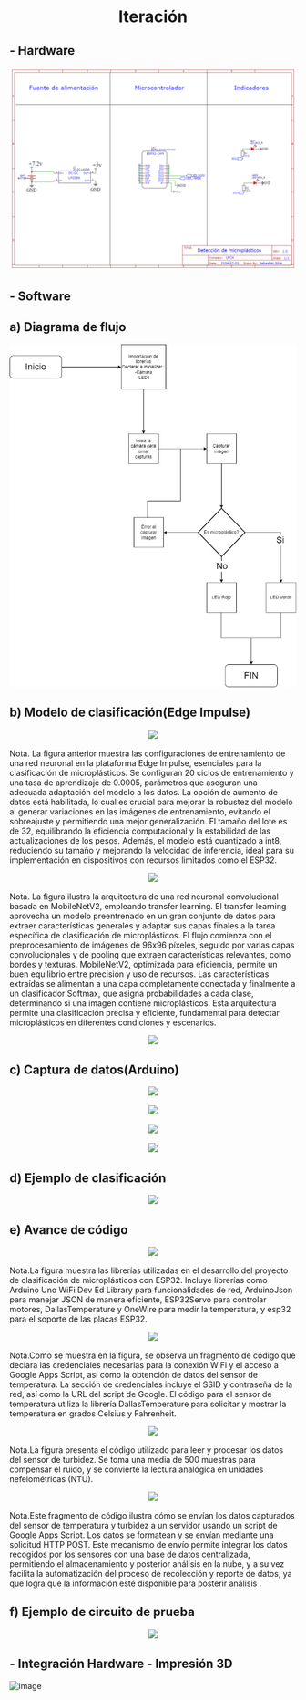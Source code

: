 <h1 align = "center">Iteración</h1>
<h2 align = "left">- Hardware</h2>
<img src="https://github.com/SebastianSilvaSC/Fundamento-Grupo_5/blob/main/Proyecto/Imagenes/G_esquematico.png">
<h2 align = "left">- Software</h2>

<h2 align = "left">a) Diagrama de flujo</h2>

<p align="center"><img src="https://github.com/SebastianSilvaSC/Fundamento-Grupo_5/blob/main/Proyecto/Imagenes/G_Diagrama.jpeg"></p>

<h2 align = "left">b) Modelo de clasificación(Edge Impulse)</h2>

<p align="center"><img src="https://github.com/SebastianSilvaSC/Fundamento-Grupo_5/blob/main/Proyecto/Imagenes/G_1.jpg"></p>

<p > Nota. La figura anterior muestra las configuraciones de entrenamiento de una red neuronal en la plataforma Edge Impulse, esenciales para la clasificación de microplásticos. Se configuran 20 ciclos de entrenamiento y una tasa de aprendizaje de 0.0005, parámetros que aseguran una adecuada adaptación del modelo a los datos. La opción de aumento de datos está habilitada, lo cual es crucial para mejorar la robustez del modelo al generar variaciones en las imágenes de entrenamiento, evitando el sobreajuste y permitiendo una mejor generalización. El tamaño del lote es de 32, equilibrando la eficiencia computacional y la estabilidad de las actualizaciones de los pesos. Además, el modelo está cuantizado a int8, reduciendo su tamaño y mejorando la velocidad de inferencia, ideal para su implementación en dispositivos con recursos limitados como el ESP32.</p>


<p align="center"><img src="https://github.com/SebastianSilvaSC/Fundamento-Grupo_5/blob/main/Proyecto/Imagenes/G_2.jpg"></p>

<p > Nota. La figura ilustra la arquitectura de una red neuronal convolucional basada en MobileNetV2, empleando transfer learning. El transfer learning aprovecha un modelo preentrenado en un gran conjunto de datos para extraer características generales y adaptar sus capas finales a la tarea específica de clasificación de microplásticos. El flujo comienza con el preprocesamiento de imágenes de 96x96 píxeles, seguido por varias capas convolucionales y de pooling que extraen características relevantes, como bordes y texturas. MobileNetV2, optimizada para eficiencia, permite un buen equilibrio entre precisión y uso de recursos. Las características extraídas se alimentan a una capa completamente conectada y finalmente a un clasificador Softmax, que asigna probabilidades a cada clase, determinando si una imagen contiene microplásticos. Esta arquitectura permite una clasificación precisa y eficiente, fundamental para detectar microplásticos en diferentes condiciones y escenarios.</p>

<p align="center"><img src="https://github.com/SebastianSilvaSC/Fundamento-Grupo_5/blob/main/Proyecto/Imagenes/G_3.jpg"></p>

<h2 align = "left">c) Captura de datos(Arduino)</h2>

<p align="center"><img src="https://github.com/SebastianSilvaSC/Fundamento-Grupo_5/blob/main/Proyecto/Imagenes/G_4.jpg"></p>

<p align="center"><img src="https://github.com/SebastianSilvaSC/Fundamento-Grupo_5/blob/main/Proyecto/Imagenes/G_5.jpg"></p>

<p align="center"><img src="https://github.com/SebastianSilvaSC/Fundamento-Grupo_5/blob/main/Proyecto/Imagenes/G_6.jpg"></p>

<p align="center"><img src="https://github.com/SebastianSilvaSC/Fundamento-Grupo_5/blob/main/Proyecto/Imagenes/G_7.jpg"></p>

<h2 align = "left">d) Ejemplo de clasificación</h2>

<p align="center"><img src="https://github.com/SebastianSilvaSC/Fundamento-Grupo_5/blob/main/Proyecto/Imagenes/G_8.jpg"></p>

<h2 align = "left">e) Avance de código</h2>

<p align="center"><img src="https://github.com/SebastianSilvaSC/Fundamento-Grupo_5/blob/main/Proyecto/Imagenes/G_9.jpg"></p>

<p > Nota.La figura muestra las librerías utilizadas en el desarrollo del proyecto de clasificación de microplásticos con ESP32. Incluye librerías como Arduino Uno WiFi Dev Ed Library para funcionalidades de red, ArduinoJson para manejar JSON de manera eficiente, ESP32Servo para controlar motores, DallasTemperature y OneWire para medir la temperatura, y esp32 para el soporte de las placas ESP32. </p>

<p align="center"><img src="https://github.com/SebastianSilvaSC/Fundamento-Grupo_5/blob/main/Proyecto/Imagenes/G_10.jpg"></p>

<p > Nota.Como se muestra en la figura, se observa un fragmento de código que declara las credenciales necesarias para la conexión WiFi y el acceso a Google Apps Script, así como la obtención de datos del sensor de temperatura. La sección de credenciales incluye el SSID y contraseña de la red, así como la URL del script de Google. El código para el sensor de temperatura utiliza la librería DallasTemperature para solicitar y mostrar la temperatura en grados Celsius y Fahrenheit.</p>

<p align="center"><img src="https://github.com/SebastianSilvaSC/Fundamento-Grupo_5/blob/main/Proyecto/Imagenes/G_11.jpg"></p>

<p > Nota.La figura presenta el código utilizado para leer y procesar los datos del sensor de turbidez. Se toma una media de 500 muestras para compensar el ruido, y se convierte la lectura analógica en unidades nefelométricas (NTU). </p>

<p align="center"><img src="https://github.com/SebastianSilvaSC/Fundamento-Grupo_5/blob/main/Proyecto/Imagenes/G_12.jpg"></p>

<p > Nota.Este fragmento de código ilustra cómo se envían los datos capturados del sensor de temperatura y turbidez a un servidor usando un script de Google Apps Script. Los datos se formatean y se envían mediante una solicitud HTTP POST. Este mecanismo de envío permite integrar los datos recogidos por los sensores con una base de datos centralizada, permitiendo el almacenamiento y posterior análisis en la nube, y a su vez facilita la automatización del proceso de recolección y reporte de datos, ya que logra que la información esté disponible para posterir análisis .</p>

<h2 align = "left">f) Ejemplo de circuito de prueba</h2>

<p align="center"><img src="https://github.com/SebastianSilvaSC/Fundamento-Grupo_5/blob/main/Proyecto/Imagenes/G_13.jpg"></p>

<h2 align = "left">- Integración Hardware - Impresión 3D</h2>

![image](https://github.com/SebastianSilvaSC/Fundamento-Grupo_5/assets/150815171/98e3f362-6133-4944-8825-03bbef31a355)
